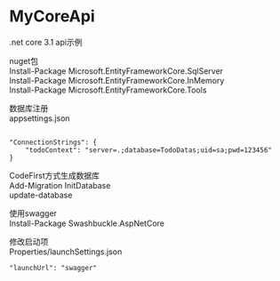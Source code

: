 # MyCoreApi
.net core 3.1 api示例

nuget包  
Install-Package Microsoft.EntityFrameworkCore.SqlServer  
Install-Package Microsoft.EntityFrameworkCore.InMemory  
Install-Package Microsoft.EntityFrameworkCore.Tools

数据库注册  
appsettings.json  
<pre><code>
"ConnectionStrings": {
    "todoContext": "server=.;database=TodoDatas;uid=sa;pwd=123456"
}
</code></pre>  

CodeFirst方式生成数据库  
Add-Migration InitDatabase  
update-database  

使用swagger  
Install-Package Swashbuckle.AspNetCore  

修改启动项  
Properties/launchSettings.json  
<pre><code>"launchUrl": "swagger"</code></pre>
